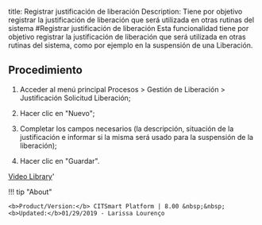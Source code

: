 title: Registrar justificación de liberación
Description: Tiene por objetivo registrar la justificación de liberación que será utilizada en otras rutinas del sistema 
#Registrar justificación de liberación
Esta funcionalidad tiene por objetivo registrar la justificación de liberación que será utilizada en otras rutinas del sistema, como por ejemplo en la suspensión de una Liberación.

Procedimiento
-------------

1.  Acceder al menú principal Procesos \> Gestión de Liberación \> Justificación
    Solicitud Liberación;

2.  Hacer clic en "Nuevo";

3.  Completar los campos necesarios (la descripción, situación de la
    justificación e informar si la misma será usado para la suspensión de la
    liberación);

4.  Hacer clic en "Guardar".

<i class='fa fa-youtube-play  fa-2x' style='color:#97ce17;vertical-align: middle;'> </i> [Video Library](https://www.youtube.com/playlist?list=PLB5qK2uzf2RPdiRF4nIuCkAvXedNFV-af)'

!!! tip "About"

    <b>Product/Version:</b> CITSmart Platform | 8.00 &nbsp;&nbsp;
    <b>Updated:</b>01/29/2019 - Larissa Lourenço

